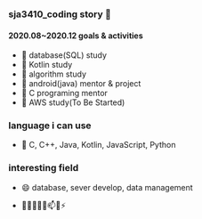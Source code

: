 ### sja3410_coding story 👋

#### 2020.08~2020.12 goals & activities
 - 🌱 database(SQL) study
 - 🌱 Kotlin study 
 - 🌱 algorithm study 
 - 🌱 android(java) mentor & project
 - 🌱 C programing mentor
 - 🌱 AWS study(To Be Started)
 
### language i can use
 - 💬  C, C++, Java, Kotlin, JavaScript, Python

### interesting field
 - 😄 database, sever develop, data management
 
- 🔭🌱👯🤔💬📫😄⚡ 
